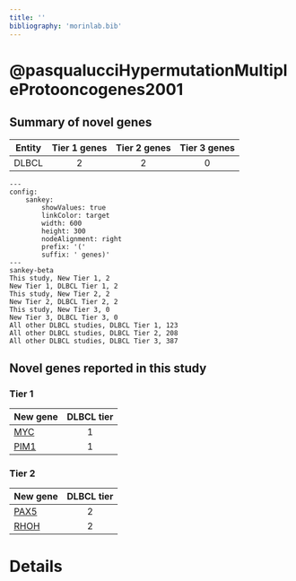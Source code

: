 ```yaml
---
title: ''
bibliography: 'morinlab.bib'
---
```


# @pasqualucciHypermutationMultipleProtooncogenes2001
## Summary of novel genes

|Entity| Tier 1 genes| Tier 2 genes|Tier 3 genes|
|:-:|:-:|:-:|:-:|
|DLBCL|2|2|0|
```mermaid
---
config:
    sankey:
        showValues: true
        linkColor: target
        width: 600
        height: 300
        nodeAlignment: right
        prefix: '('
        suffix: ' genes)'
---
sankey-beta
This study, New Tier 1, 2
New Tier 1, DLBCL Tier 1, 2
This study, New Tier 2, 2
New Tier 2, DLBCL Tier 2, 2
This study, New Tier 3, 0
New Tier 3, DLBCL Tier 3, 0
All other DLBCL studies, DLBCL Tier 1, 123
All other DLBCL studies, DLBCL Tier 2, 208
All other DLBCL studies, DLBCL Tier 3, 387
```

## Novel genes reported in this study

### Tier 1
|New gene|DLBCL tier|
|:-|:-:|
|[MYC](../MYC)|1 |
|[PIM1](../PIM1)|1 |

### Tier 2
|New gene|DLBCL tier|
|:-|:-:|
|[PAX5](../PAX5)|2 |
|[RHOH](../RHOH)|2 |


# Details

